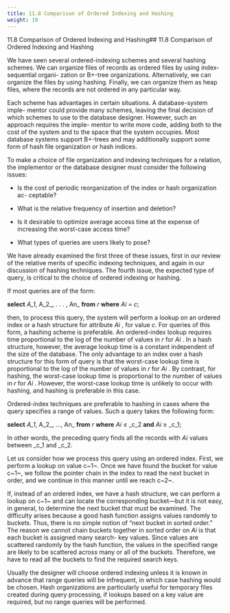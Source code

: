 ```yaml
---
title: 11.8 Comparison of Ordered Indexing and Hashing
weight: 19
---
```


11.8 Comparison of Ordered Indexing and Hashing## 11.8 Comparison of Ordered Indexing and Hashing

We have seen several ordered-indexing schemes and several hashing schemes. We can organize files of records as ordered files by using index-sequential organi- zation or B+-tree organizations. Alternatively, we can organize the files by using hashing. Finally, we can organize them as heap files, where the records are not ordered in any particular way.

Each scheme has advantages in certain situations. A database-system imple- mentor could provide many schemes, leaving the final decision of which schemes to use to the database designer. However, such an approach requires the imple- mentor to write more code, adding both to the cost of the system and to the space that the system occupies. Most database systems support B+-trees and may additionally support some form of hash file organization or hash indices.

To make a choice of file organization and indexing techniques for a relation, the implementor or the database designer must consider the following issues:

- Is the cost of periodic reorganization of the index or hash organization ac- ceptable?

- What is the relative frequency of insertion and deletion?

- Is it desirable to optimize average access time at the expense of increasing the worst-case access time?

- What types of queries are users likely to pose?

We have already examined the first three of these issues, first in our review of the relative merits of specific indexing techniques, and again in our discussion of hashing techniques. The fourth issue, the expected type of query, is critical to the choice of ordered indexing or hashing.

If most queries are of the form:

**select** _A_1_, A_2_, . . . , An_ 
**from** _r_ 
**where** _Ai_ \= _c_;  

then, to process this query, the system will perform a lookup on an ordered index or a hash structure for attribute _Ai_ , for value _c_. For queries of this form, a hashing scheme is preferable. An ordered-index lookup requires time proportional to the log of the number of values in _r_ for _Ai_ . In a hash structure, however, the average lookup time is a constant independent of the size of the database. The only advantage to an index over a hash structure for this form of query is that the worst-case lookup time is proportional to the log of the number of values in _r_ for _Ai_ . By contrast, for hashing, the worst-case lookup time is proportional to the number of values in _r_ for _Ai_ . However, the worst-case lookup time is unlikely to occur with hashing, and hashing is preferable in this case.

Ordered-index techniques are preferable to hashing in cases where the query specifies a range of values. Such a query takes the following form:

**select** _A_1_, A_2_, ..., An_ 
**from** _r_ 
**where** _Ai_ ≤ _c_2 **and** _Ai_ ≥ _c_1;

In other words, the preceding query finds all the records with _Ai_ values between _c_1 and _c_2.

Let us consider how we process this query using an ordered index. First, we perform a lookup on value c~1~\. Once we have found the bucket for value c~1~, we follow the pointer chain in the index to read the next bucket in order, and we continue in this manner until we reach c~2~.

If, instead of an ordered index, we have a hash structure, we can perform a lookup on c~1~ and can locate the corresponding bucket—but it is not easy, in general, to determine the next bucket that must be examined. The difficulty arises because a good hash function assigns values randomly to buckets. Thus, there is no simple notion of “next bucket in sorted order.” The reason we cannot chain buckets together in sorted order on _Ai_ is that each bucket is assigned many search- key values. Since values are scattered randomly by the hash function, the values in the specified range are likely to be scattered across many or all of the buckets. Therefore, we have to read all the buckets to find the required search keys.

Usually the designer will choose ordered indexing unless it is known in advance that range queries will be infrequent, in which case hashing would be chosen. Hash organizations are particularly useful for temporary files created during query processing, if lookups based on a key value are required, but no range queries will be performed.

